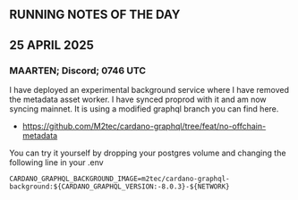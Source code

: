 ## RUNNING NOTES OF THE DAY

## 25 APRIL 2025
### MAARTEN; Discord; 0746 UTC
I have deployed an experimental background service where I have removed the metadata asset worker. I have synced proprod with it and am now syncing mainnet. It is using a modified graphql branch you can find here.
  - https://github.com/M2tec/cardano-graphql/tree/feat/no-offchain-metadata

You can try it yourself by dropping your postgres volume and changing  the following line in your .env
```
CARDANO_GRAPHQL_BACKGROUND_IMAGE=m2tec/cardano-graphql-background:${CARDANO_GRAPHQL_VERSION:-8.0.3}-${NETWORK} 
```
